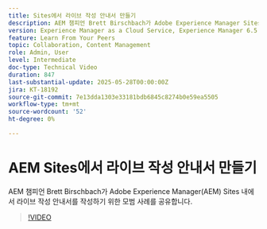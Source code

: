 ```yaml
---
title: Sites에서 라이브 작성 안내서 만들기
description: AEM 챔피언 Brett Birschbach가 Adobe Experience Manager Sites 내에서 라이브 작성 가이드를 구축하기 위한 모범 사례를 공유합니다
version: Experience Manager as a Cloud Service, Experience Manager 6.5
feature: Learn From Your Peers
topic: Collaboration, Content Management
role: Admin, User
level: Intermediate
doc-type: Technical Video
duration: 847
last-substantial-update: 2025-05-28T00:00:00Z
jira: KT-18192
source-git-commit: 7e13dda1303e33181bdb6845c8274b0e59ea5505
workflow-type: tm+mt
source-wordcount: '52'
ht-degree: 0%

---
```



# AEM Sites에서 라이브 작성 안내서 만들기

AEM 챔피언 Brett Birschbach가 Adobe Experience Manager(AEM) Sites 내에서 라이브 작성 안내서를 작성하기 위한 모범 사례를 공유합니다.

>[!VIDEO](https://video.tv.adobe.com/v/3463140/?learn=on&enablevpops&captions=kor)
